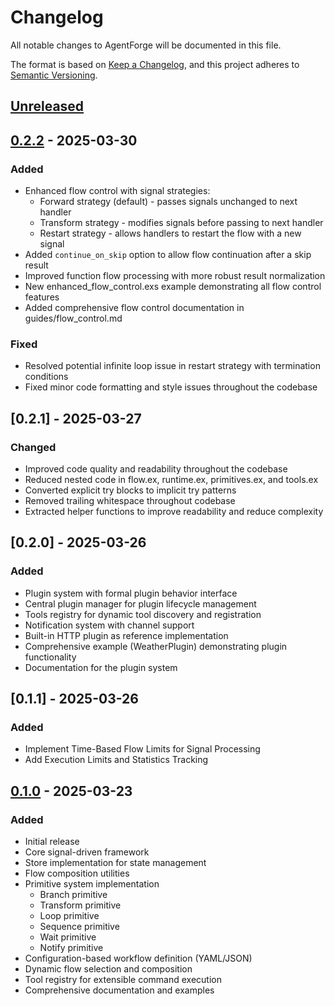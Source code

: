 # Changelog

All notable changes to AgentForge will be documented in this file.

The format is based on [Keep a Changelog](https://keepachangelog.com/en/1.0.0/),
and this project adheres to [Semantic Versioning](https://semver.org/spec/v2.0.0.html).

## [Unreleased]

## [0.2.2] - 2025-03-30
### Added
- Enhanced flow control with signal strategies:
  - Forward strategy (default) - passes signals unchanged to next handler
  - Transform strategy - modifies signals before passing to next handler
  - Restart strategy - allows handlers to restart the flow with a new signal
- Added `continue_on_skip` option to allow flow continuation after a skip result
- Improved function flow processing with more robust result normalization
- New enhanced_flow_control.exs example demonstrating all flow control features
- Added comprehensive flow control documentation in guides/flow_control.md

### Fixed
- Resolved potential infinite loop issue in restart strategy with termination conditions
- Fixed minor code formatting and style issues throughout the codebase

## [0.2.1] - 2025-03-27
### Changed
- Improved code quality and readability throughout the codebase
- Reduced nested code in flow.ex, runtime.ex, primitives.ex, and tools.ex
- Converted explicit try blocks to implicit try patterns
- Removed trailing whitespace throughout codebase
- Extracted helper functions to improve readability and reduce complexity

## [0.2.0] - 2025-03-26
### Added
- Plugin system with formal plugin behavior interface
- Central plugin manager for plugin lifecycle management
- Tools registry for dynamic tool discovery and registration
- Notification system with channel support
- Built-in HTTP plugin as reference implementation
- Comprehensive example (WeatherPlugin) demonstrating plugin functionality
- Documentation for the plugin system

## [0.1.1] - 2025-03-26
### Added
- Implement Time-Based Flow Limits for Signal Processing
- Add Execution Limits and Statistics Tracking

## [0.1.0] - 2025-03-23
### Added
- Initial release
- Core signal-driven framework
- Store implementation for state management
- Flow composition utilities
- Primitive system implementation
  - Branch primitive
  - Transform primitive
  - Loop primitive
  - Sequence primitive
  - Wait primitive
  - Notify primitive
- Configuration-based workflow definition (YAML/JSON)
- Dynamic flow selection and composition
- Tool registry for extensible command execution
- Comprehensive documentation and examples

[Unreleased]: https://github.com/USERNAME/agent_forge/compare/v0.2.2...HEAD
[0.2.2]: https://github.com/USERNAME/agent_forge/releases/tag/v0.2.2
[0.1.0]: https://github.com/USERNAME/agent_forge/releases/tag/v0.1.0
